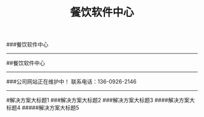 ﻿---
layout: cateringsoft
title: "餐饮软件中心"
categories: [cateringsoftcenter]
---
###餐饮软件中心
<hr/>
##餐饮软件中心
<hr/>
###公司网站正在维护中！ 联系电话：136-0926-2146
<hr/>
#解决方案大标题1
###解决方案大标题2
###解决方案大标题3
####解决方案大标题4
#####解决方案大标题5

	
	
